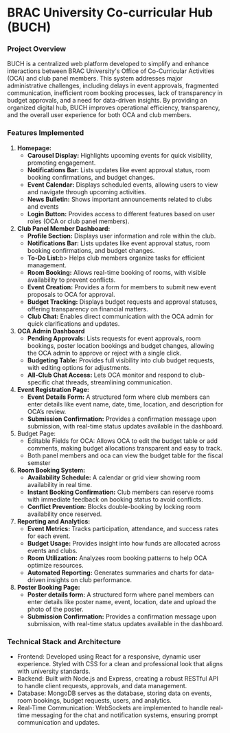 <h1> BRAC University Co-curricular Hub (BUCH) </h1>

<h3>Project Overview</h2>
<p>BUCH is a centralized web platform developed to simplify and enhance interactions between BRAC University's Office of Co-Curricular Activities (OCA) and club panel members. This system addresses major administrative challenges, including delays in event approvals, fragmented communication, inefficient room booking processes, lack of transparency in budget approvals, and a need for data-driven insights. By providing an organized digital hub, BUCH improves operational efficiency, transparency, and the overall user experience for both OCA and club members.
</p>

<h3>Features Implemented</h3>
<ol>
  
  <li>
    <b>Homepage:</b><br>
    <ul>
      <li><b>Carousel Display:</b> Highlights upcoming events for quick visibility, promoting engagement.</li>
      <li><b>Notifications Bar:</b> Lists updates like event approval status, room booking confirmations, and budget changes.</li>
      <li><b>Event Calendar:</b> Displays scheduled events, allowing users to view and navigate through upcoming activities.</li>
      <li><b>News Bulletin:</b> Shows important announcements related to clubs and events</li>
      <li><b>Login Button:</b> Provides access to different features based on user roles (OCA or club panel members).</li>
    </ul>
  </li>
  
  <li>
    <b>Club Panel Member Dashboard:</b><br>
    <ul>
      <li><b>Profile Section:</b> Displays user information and role within the club.</li>
      <li><b>Notifications Bar:</b> Lists updates like event approval status, room booking confirmations, and budget changes.</li>
      <li><b>To-Do List:</b>b> Helps club members organize tasks for efficient management.</li>
      <li><b>Room Booking:</b> Allows real-time booking of rooms, with visible availability to prevent conflicts.</li>
      <li><b>Event Creation:</b> Provides a form for members to submit new event proposals to OCA for approval.</li>
      <li><b>Budget Tracking:</b> Displays budget requests and approval statuses, offering transparency on financial matters.</li>
      <li><b>Club Chat:</b> Enables direct communication with the OCA admin for quick clarifications and updates.</li>
    </ul>
  </li>
  
  <li>
    <b>OCA Admin Dashboard</b><br>
    <ul>
      <li><b>Pending Approvals:</b> Lists requests for event approvals, room bookings, poster location bookings and budget changes, allowing the OCA admin to approve or reject with a single click.</li>
      <li><b>Budgeting Table:</b> Provides full visibility into club budget requests, with editing options for adjustments.</li>
      <li><b>All-Club Chat Access:</b> Lets OCA monitor and respond to club-specific chat threads, streamlining communication.</li>
    </ul>
  </li>
  
  <li> 
    <b>Event Registration Page:</b><br>
    <ul>
      <li> <b>Event Details Form:</b> A structured form where club members can enter details like event name, date, time, location, and description for OCA’s review.</li>
      <li> <b>Submission Confirmation:</b> Provides a confirmation message upon submission, with real-time status updates available in the dashboard. </li>
    </ul>
  </li>
  
  <li>
    Budget Page:<br>
    <ul>
      <li> Editable Fields for OCA: Allows OCA to edit the budget table or add comments, making budget allocations transparent and easy to track.</li>
      <li> Both panel members and oca can view the budget table for the fiscal semster </li>
    </ul>
  </li>
  
  <li>
    <b>Room Booking System:</b><br>
    <ul>
      <li><b>Availability Schedule:</b> A calendar or grid view showing room availability in real time.</li>
      <li><b>Instant Booking Confirmation:</b> Club members can reserve rooms with immediate feedback on booking status to avoid conflicts.</li>
      <li><b>Conflict Prevention:</b> Blocks double-booking by locking room availability once reserved.</li>
    </ul>
  </li>

  <li>
    <b>Reporting and Analytics:</b><br>
    <ul>
      <li><b>Event Metrics:</b> Tracks participation, attendance, and success rates for each event.</li>
      <li><b>Budget Usage:</b> Provides insight into how funds are allocated across events and clubs.</li>
      <li><b>Room Utilization:</b> Analyzes room booking patterns to help OCA optimize resources.</li>
      <li><b>Automated Reporting:</b> Generates summaries and charts for data-driven insights on club performance.</li>
    </ul>
  </li>
  <li>
    <b>Poster Booking Page:</b>
    <ul>
      <li><b>Poster details form:</b> A structured form where panel members can enter details like poster name, event, location, date and upload the photo of the poster.</li>
      <li><b>Submission Confirmation:</b> Provides a confirmation message upon submission, with real-time status updates available in the dashboard.</li>
    </ul>
  </li>
</ol>


<h3>Technical Stack and Architecture</h3>
<ul>
  <li>Frontend: Developed using React for a responsive, dynamic user experience. Styled with CSS for a clean and professional look that aligns with university standards.</li>
  <li>Backend: Built with Node.js and Express, creating a robust RESTful API to handle client requests, approvals, and data management.</li>
  <li>Database: MongoDB serves as the database, storing data on events, room bookings, budget requests, users, and analytics.</li>
  <li>Real-Time Communication: WebSockets are implemented to handle real-time messaging for the chat and notification systems, ensuring prompt communication and updates.</li>
</ul>
